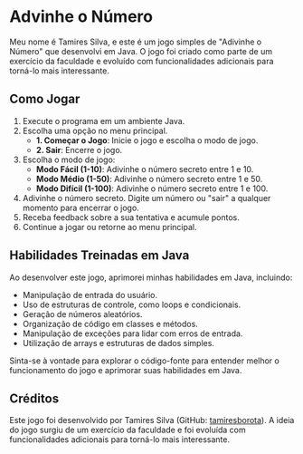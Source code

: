 # Advinhe o Número

Meu nome é Tamires Silva, e este é um jogo simples de "Adivinhe o Número" que desenvolvi em Java. O jogo foi criado como parte de um exercício da faculdade e evoluído com funcionalidades adicionais para torná-lo mais interessante.

## Como Jogar

1. Execute o programa em um ambiente Java.
2. Escolha uma opção no menu principal.
    - **1. Começar o Jogo**: Inicie o jogo e escolha o modo de jogo.
    - **2. Sair**: Encerre o jogo.
3. Escolha o modo de jogo:
    - **Modo Fácil (1-10)**: Adivinhe o número secreto entre 1 e 10.
    - **Modo Médio (1-50)**: Adivinhe o número secreto entre 1 e 50.
    - **Modo Difícil (1-100)**: Adivinhe o número secreto entre 1 e 100.
4. Adivinhe o número secreto. Digite um número ou "sair" a qualquer momento para encerrar o jogo.
5. Receba feedback sobre a sua tentativa e acumule pontos.
6. Continue a jogar ou retorne ao menu principal.

## Habilidades Treinadas em Java

Ao desenvolver este jogo, aprimorei minhas habilidades em Java, incluindo:

- Manipulação de entrada do usuário.
- Uso de estruturas de controle, como loops e condicionais.
- Geração de números aleatórios.
- Organização de código em classes e métodos.
- Manipulação de exceções para lidar com erros de entrada.
- Utilização de arrays e estruturas de dados simples.

Sinta-se à vontade para explorar o código-fonte para entender melhor o funcionamento do jogo e aprimorar suas habilidades em Java.

## Créditos

Este jogo foi desenvolvido por Tamires Silva (GitHub: [tamiresborota](https://github.com/tamiresborota)). A ideia do jogo surgiu de um exercício da faculdade e foi evoluída com funcionalidades adicionais para torná-lo mais interessante.

